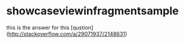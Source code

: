 # showcaseviewinfragmentsample

this is the answer for this [qustion] (http://stackoverflow.com/a/29071937/2148631)
